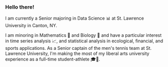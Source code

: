 ### Hello there!

I am currently a Senior majoring in Data Science 📊 at St. Lawrence University in Canton, NY.

I am minoring in Mathematics 🧮 and Biology 🧬 and have a particular interest in time series analysis 📈, and statistical analysis in ecological, financial, and sports applications. As a Senior captain of the men's tennis team at St. Lawrence University, I'm making the most of my liberal arts university experience as a full-time student-athlete 🎓🎾.

<!--
**BrodyPinto/BrodyPinto** is a ✨ _special_ ✨ repository because its `README.md` (this file) appears on your GitHub profile.

Here are some ideas to get you started:

- 🔭 I’m currently working on ...
- 🌱 I’m currently learning ...
- 👯 I’m looking to collaborate on ...
- 🤔 I’m looking for help with ...
- 💬 Ask me about ...
- 📫 How to reach me: ...
- 😄 Pronouns: ...
- ⚡ Fun fact: ...
-->
